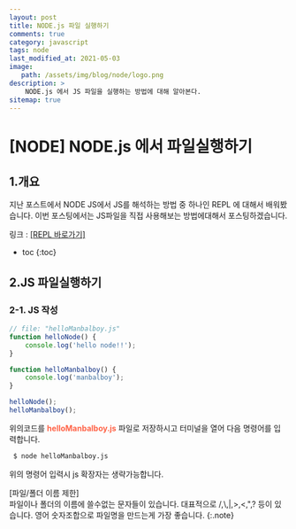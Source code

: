 ```yaml
---
layout: post
title: NODE.js 파일 실행하기
comments: true
category: javascript
tags: node
last_modified_at: 2021-05-03
image: 
   path: /assets/img/blog/node/logo.png 
description: >
    NODE.js 에서 JS 파일을 실행하는 방법에 대해 알아본다. 
sitemap: true
---
```

# [NODE] NODE.js 에서 파일실행하기

## 1.개요
지난 포스트에서 NODE JS에서 JS를 해석하는 방법 중 하나인 REPL 에 대해서 배워봤습니다. 이번 포스팅에서는 JS파일을 직접 사용해보는 방법에대해서  포스팅하겠습니다. 

링크 : [\[REPL 바로가기\]](https://manbalboy.github.io/javascript/node01.html)

<!--more-->

* toc
{:toc}

## 2.JS 파일실행하기
### 2-1. JS 작성
~~~js
// file: "helloManbalboy.js"
function helloNode() {
    console.log('hello node!!');
}

function helloManbalboy() {
    console.log('manbalboy');
}

helloNode();
helloManbalboy();
~~~

위의코드를 <b style="color:tomato">helloManbalboy.js</b> 파일로 저장하시고 터미널을 열어 다음 명령어를 입력합니다. 

```bash
 $ node helloManbalboy.js
```

위의 명령어 입력시 js 확장자는 생략가능합니다. 

[파일/폴더 이름 제한]<br>
파일이나 폴더의 이름에 쓸수없는 문자들이 있습니다. 대표적으로 /,\\,|,>,<,",? 등이 있습니다. 영어 숫자조합으로 파일명을 만드는게 가장 좋습니다.
{:.note}

